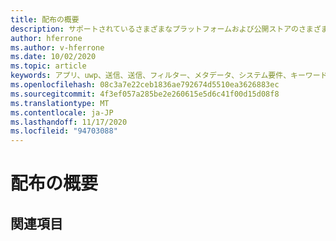 ```yaml
---
title: 配布の概要
description: サポートされているさまざまなプラットフォームおよび公開ストアのさまざまなディストリビューションオプションの概要です。
author: hferrone
ms.author: v-hferrone
ms.date: 10/02/2020
ms.topic: article
keywords: アプリ、uwp、送信、送信、フィルター、メタデータ、システム要件、キーワード、wack、認定、パッケージ、appx、販売促進、mixed reality ヘッドセット、windows mixed reality ヘッドセット、仮想現実ヘッドセット
ms.openlocfilehash: 08c3a7e22ceb1836ae792674d5510ea3626883ec
ms.sourcegitcommit: 4f3ef057a285be2e260615e5d6c41f00d15d08f8
ms.translationtype: MT
ms.contentlocale: ja-JP
ms.lasthandoff: 11/17/2020
ms.locfileid: "94703088"
---
```

# <a name="distribution-overview"></a>配布の概要

## <a name="see-also"></a>関連項目